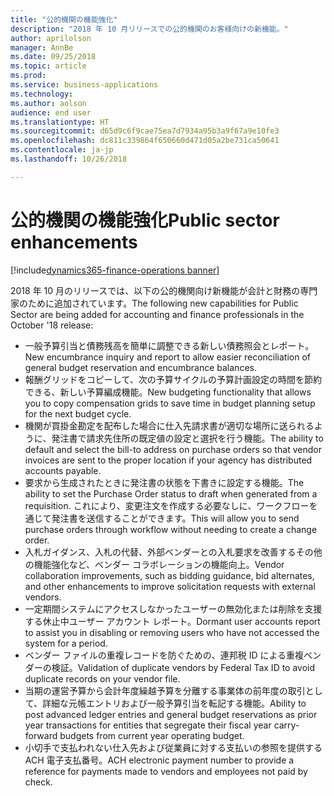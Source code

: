 ```yaml
---
title: "公的機関の機能強化"
description: "2018 年 10 月リリースでの公的機関のお客様向けの新機能。"
author: aprilolson
manager: AnnBe
ms.date: 09/25/2018
ms.topic: article
ms.prod: 
ms.service: business-applications
ms.technology: 
ms.author: aolson
audience: end user
ms.translationtype: HT
ms.sourcegitcommit: d65d9c6f9cae75ea7d7934a95b3a9f67a9e10fe3
ms.openlocfilehash: dc811c339864f650660d471d05a2be731ca50641
ms.contentlocale: ja-jp
ms.lasthandoff: 10/26/2018

---
```


# <a name="public-sector-enhancements"></a><span data-ttu-id="be041-103">公的機関の機能強化</span><span class="sxs-lookup"><span data-stu-id="be041-103">Public sector enhancements</span></span>

[!include[dynamics365-finance-operations banner](../includes/dynamics365-finance-operations.md)]

<span data-ttu-id="be041-104">2018 年 10 月のリリースでは、以下の公的機関向け新機能が会計と財務の専門家のために追加されています。</span><span class="sxs-lookup"><span data-stu-id="be041-104">The following new capabilities for Public Sector are being added for accounting and finance professionals in the October '18 release:</span></span>

- <span data-ttu-id="be041-105">一般予算引当と債務残高を簡単に調整できる新しい債務照会とレポート。</span><span class="sxs-lookup"><span data-stu-id="be041-105">New encumbrance inquiry and report to allow easier reconciliation of general budget reservation and encumbrance balances.</span></span>
- <span data-ttu-id="be041-106">報酬グリッドをコピーして、次の予算サイクルの予算計画設定の時間を節約できる、新しい予算編成機能。</span><span class="sxs-lookup"><span data-stu-id="be041-106">New budgeting functionality that allows you to copy compensation grids to save time in budget planning setup for the next budget cycle.</span></span>
- <span data-ttu-id="be041-107">機関が買掛金勘定を配布した場合に仕入先請求書が適切な場所に送られるように、発注書で請求先住所の既定値の設定と選択を行う機能。</span><span class="sxs-lookup"><span data-stu-id="be041-107">The ability to default and select the bill-to address on purchase orders so that vendor invoices are sent to the proper location if your agency has distributed accounts payable.</span></span>
- <span data-ttu-id="be041-108">要求から生成されたときに発注書の状態を下書きに設定する機能。</span><span class="sxs-lookup"><span data-stu-id="be041-108">The ability to set the Purchase Order status to draft when generated from a requisition.</span></span> <span data-ttu-id="be041-109">これにより、変更注文を作成する必要なしに、ワークフローを通じて発注書を送信することができます。</span><span class="sxs-lookup"><span data-stu-id="be041-109">This will allow you to send purchase orders through workflow without needing to create a change order.</span></span>
- <span data-ttu-id="be041-110">入札ガイダンス、入札の代替、外部ベンダーとの入札要求を改善するその他の機能強化など、ベンダー コラボレーションの機能向上。</span><span class="sxs-lookup"><span data-stu-id="be041-110">Vendor collaboration improvements, such as bidding guidance, bid alternates, and other enhancements to improve solicitation requests with external vendors.</span></span>
- <span data-ttu-id="be041-111">一定期間システムにアクセスしなかったユーザーの無効化または削除を支援する休止中ユーザー アカウント レポート。</span><span class="sxs-lookup"><span data-stu-id="be041-111">Dormant user accounts report to assist you in disabling or removing users who have not accessed the system for a period.</span></span> 
- <span data-ttu-id="be041-112">ベンダー ファイルの重複レコードを防ぐための、連邦税 ID による重複ベンダーの検証。</span><span class="sxs-lookup"><span data-stu-id="be041-112">Validation of duplicate vendors by Federal Tax ID to avoid duplicate records on your vendor file.</span></span>
- <span data-ttu-id="be041-113">当期の運営予算から会計年度繰越予算を分離する事業体の前年度の取引として、詳細な元帳エントリおよび一般予算引当を転記する機能。</span><span class="sxs-lookup"><span data-stu-id="be041-113">Ability to post advanced ledger entries and general budget reservations as prior year transactions for entities that segregate their fiscal year carry-forward budgets from current year operating budget.</span></span>
-   <span data-ttu-id="be041-114">小切手で支払われない仕入先および従業員に対する支払いの参照を提供する ACH 電子支払番号。</span><span class="sxs-lookup"><span data-stu-id="be041-114">ACH electronic payment number to provide a reference for payments made to vendors and employees not paid by check.</span></span>



